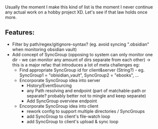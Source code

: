 Usually the moment I make this kind of list is the moment I never continue any actual work on a hobby project XD.
Let's see if that law holds once more.

## Features:
 - Filter by path/regex/gitignore-syntax? (eg. avoid syncing ".obsidian" when monitoring obsidian vault)
 - Add concept of SyncGroup (opposing to system can only monitor one dir - we can monitor any amount of dirs separate from each other) -> this is a major refac that introduces a lot of meta challenges eg:
    - Find appropriate SyncGroup id for client&server (String?) - eg. SyncGroup1 = "obisidian_vault", SyncGroup2 = "ebooks", ...
    - Encorporate SyncGroup idea into server
      - History/EventSourcing
      - any Path resolving and endpoint (part of matchable-path or separate? probably better not to mingle and keep separate)
      - Add SyncGroup overview endpoint
    - Encorporate SyncGroup idea into client
      - rework config to support multiple directories / SyncGroups
      - add SyncGroup to client's file-watch loop
      - add SyncGroup to client's upload & sync loop
